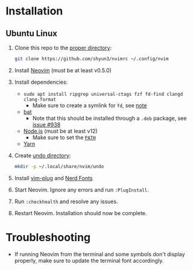 # Installation

## Ubuntu Linux

1. Clone this repo to the [proper directory][nvim-config-dir]:
    ```bash
    git clone https://github.com/shyun3/nvimrc ~/.config/nvim
    ```

1. Install [Neovim][nvim-linux] (must be at least v0.5.0)
   
1. Install dependencies:
    * `sudo apt install ripgrep universal-ctags fzf fd-find clangd clang-format`
        * Make sure to create a symlink for `fd`, see [note][fd-install]
    * [bat][]
        * Note that this should be installed through a `.deb`
          package, see [issue #938](https://github.com/sharkdp/bat/issues/938)
    * [Node.js](https://nodejs.org/en/) (must be at least v12)
        * Make sure to set the [`PATH`][node-install]
    * [Yarn](https://yarnpkg.com/getting-started/install)
    
1. Create [undo directory][nvim-undo-dir]:
    ```bash
    mkdir -p ~/.local/share/nvim/undo
    ```

1. Install [vim-plug][] and [Nerd Fonts][]

1. Start Neovim. Ignore any errors and run `:PlugInstall`.

1. Run `:checkhealth` and resolve any issues.

1. Restart Neovim. Installation should now be complete.

# Troubleshooting

* If running Neovim from the terminal and some symbols don't display
  properly, make sure to update the terminal font accordingly.

[nvim-linux]: https://github.com/neovim/neovim/wiki/Installing-Neovim#linux
[node-install]: https://github.com/nodejs/help/wiki/Installation
[vim-plug]: https://github.com/junegunn/vim-plug#neovim
[Nerd Fonts]: https://www.nerdfonts.com/font-downloads
[nvim-config-dir]: https://neovim.io/doc/user/starting.html#config
[nvim-undo-dir]: https://neovim.io/doc/user/options.html#'undodir'
[fd-install]: https://github.com/sharkdp/fd#on-ubuntu
[bat]: https://github.com/sharkdp/bat#on-ubuntu-using-most-recent-deb-packages
